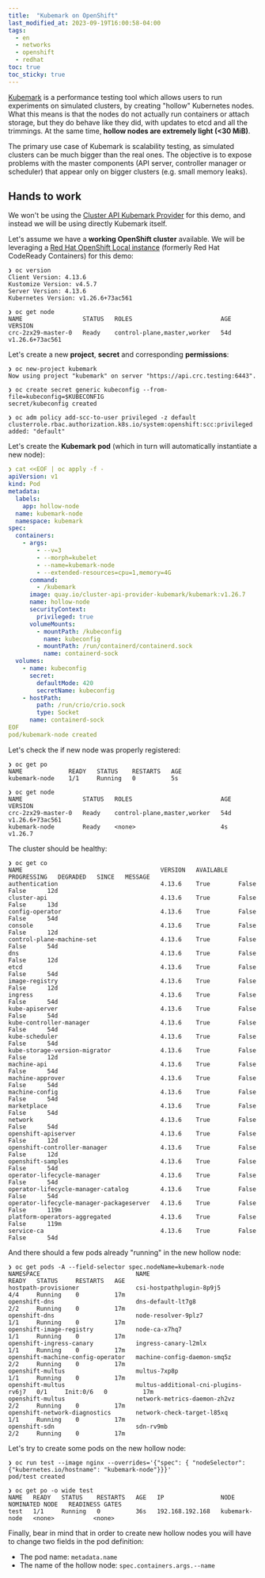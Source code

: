 ```yaml
---
title:  "Kubemark on OpenShift"
last_modified_at: 2023-09-19T16:00:58-04:00
tags:
  - en
  - networks
  - openshift
  - redhat
toc: true
toc_sticky: true
---
```


[Kubemark](https://github.com/kubernetes/kubernetes/tree/master/cmd/kubemark) is a performance testing tool which allows users to run experiments on simulated clusters, by creating "hollow" Kubernetes nodes. What this means is that the nodes do not actually run containers or attach storage, but they do behave like they did, with updates to etcd and all the trimmings. At the same time, **hollow nodes are extremely light (<30 MiB)**.

The primary use case of Kubemark is scalability testing, as simulated clusters can be much bigger than the real ones. The objective is to expose problems with the master components (API server, controller manager or scheduler) that appear only on bigger clusters (e.g. small memory leaks).

## Hands to work

We won't be using the [Cluster API Kubemark Provider](https://github.com/kubernetes-sigs/cluster-api-provider-kubemark/) for this demo, and instead we will be using directly Kubemark itself.

Let's assume we have a **working OpenShift cluster** available. We will be leveraging a [Red Hat OpenShift Local instance](https://developers.redhat.com/products/openshift-local/overview) (formerly Red Hat CodeReady Containers) for this demo:
```
❯ oc version
Client Version: 4.13.6
Kustomize Version: v4.5.7
Server Version: 4.13.6
Kubernetes Version: v1.26.6+73ac561

❯ oc get node
NAME                 STATUS   ROLES                         AGE     VERSION
crc-2zx29-master-0   Ready    control-plane,master,worker   54d     v1.26.6+73ac561
```

Let's create a new **project**, **secret** and corresponding **permissions**:
```
❯ oc new-project kubemark
Now using project "kubemark" on server "https://api.crc.testing:6443".

❯ oc create secret generic kubeconfig --from-file=kubeconfig=$KUBECONFIG
secret/kubeconfig created

❯ oc adm policy add-scc-to-user privileged -z default
clusterrole.rbac.authorization.k8s.io/system:openshift:scc:privileged added: "default"
```

Let's create the **Kubemark pod** (which in turn will automatically instantiate a new node):
```yaml
❯ cat <<EOF | oc apply -f -
apiVersion: v1
kind: Pod
metadata:
  labels:
    app: hollow-node
  name: kubemark-node
  namespace: kubemark
spec:
  containers:
    - args:
        - --v=3
        - --morph=kubelet
        - --name=kubemark-node
        - --extended-resources=cpu=1,memory=4G
      command:
        - /kubemark
      image: quay.io/cluster-api-provider-kubemark/kubemark:v1.26.7
      name: hollow-node
      securityContext:
        privileged: true
      volumeMounts:
        - mountPath: /kubeconfig
          name: kubeconfig
        - mountPath: /run/containerd/containerd.sock
          name: containerd-sock
  volumes:
    - name: kubeconfig
      secret:
        defaultMode: 420
        secretName: kubeconfig
    - hostPath:
        path: /run/crio/crio.sock
        type: Socket
      name: containerd-sock
EOF
pod/kubemark-node created
```

Let's check the if new node was properly registered:
```
❯ oc get po
NAME             READY   STATUS    RESTARTS   AGE
kubemark-node    1/1     Running   0          5s

❯ oc get node
NAME                 STATUS   ROLES                         AGE     VERSION
crc-2zx29-master-0   Ready    control-plane,master,worker   54d     v1.26.6+73ac561
kubemark-node        Ready    <none>                        4s      v1.26.7
```

The cluster should be healthy:
```
❯ oc get co
NAME                                       VERSION   AVAILABLE   PROGRESSING   DEGRADED   SINCE   MESSAGE
authentication                             4.13.6    True        False         False      12d
cluster-api                                4.13.6    True        False         False      13d
config-operator                            4.13.6    True        False         False      54d
console                                    4.13.6    True        False         False      12d
control-plane-machine-set                  4.13.6    True        False         False      54d
dns                                        4.13.6    True        False         False      12d
etcd                                       4.13.6    True        False         False      54d
image-registry                             4.13.6    True        False         False      12d
ingress                                    4.13.6    True        False         False      54d
kube-apiserver                             4.13.6    True        False         False      54d
kube-controller-manager                    4.13.6    True        False         False      54d
kube-scheduler                             4.13.6    True        False         False      54d
kube-storage-version-migrator              4.13.6    True        False         False      12d
machine-api                                4.13.6    True        False         False      54d
machine-approver                           4.13.6    True        False         False      54d
machine-config                             4.13.6    True        False         False      54d
marketplace                                4.13.6    True        False         False      54d
network                                    4.13.6    True        False         False      54d
openshift-apiserver                        4.13.6    True        False         False      12d
openshift-controller-manager               4.13.6    True        False         False      12d
openshift-samples                          4.13.6    True        False         False      54d
operator-lifecycle-manager                 4.13.6    True        False         False      54d
operator-lifecycle-manager-catalog         4.13.6    True        False         False      54d
operator-lifecycle-manager-packageserver   4.13.6    True        False         False      119m
platform-operators-aggregated              4.13.6    True        False         False      119m
service-ca                                 4.13.6    True        False         False      54d
```

And there should a few pods already "running" in the new hollow node:
```
❯ oc get pods -A --field-selector spec.nodeName=kubemark-node
NAMESPACE                           NAME                                  READY   STATUS     RESTARTS   AGE
hostpath-provisioner                csi-hostpathplugin-8p9j5              4/4     Running    0          17m
openshift-dns                       dns-default-lt7g8                     2/2     Running    0          17m
openshift-dns                       node-resolver-9plz7                   1/1     Running    0          17m
openshift-image-registry            node-ca-x7hq7                         1/1     Running    0          17m
openshift-ingress-canary            ingress-canary-l2mlx                  1/1     Running    0          17m
openshift-machine-config-operator   machine-config-daemon-smq5z           2/2     Running    0          17m
openshift-multus                    multus-7xp8p                          1/1     Running    0          17m
openshift-multus                    multus-additional-cni-plugins-rv6j7   0/1     Init:0/6   0          17m
openshift-multus                    network-metrics-daemon-zh2vz          2/2     Running    0          17m
openshift-network-diagnostics       network-check-target-l85xq            1/1     Running    0          17m
openshift-sdn                       sdn-rv9mb                             2/2     Running    0          17m

```

Let's try to create some pods on the new hollow node:
```
❯ oc run test --image nginx --overrides='{"spec": { "nodeSelector": {"kubernetes.io/hostname": "kubemark-node"}}}'
pod/test created

❯ oc get po -o wide test
NAME   READY   STATUS    RESTARTS   AGE   IP                NODE            NOMINATED NODE   READINESS GATES
test   1/1     Running   0          36s   192.168.192.168   kubemark-node   <none>           <none>
```


Finally, bear in mind that in order to create new hollow nodes you will have to change two fields in the pod definition:
 - The pod name: `metadata.name`
 - The name of the hollow node: `spec.containers.args.--name`